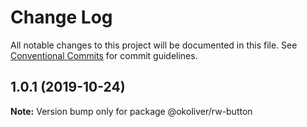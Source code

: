 # Change Log

All notable changes to this project will be documented in this file.
See [Conventional Commits](https://conventionalcommits.org) for commit guidelines.

## 1.0.1 (2019-10-24)

**Note:** Version bump only for package @okoliver/rw-button
